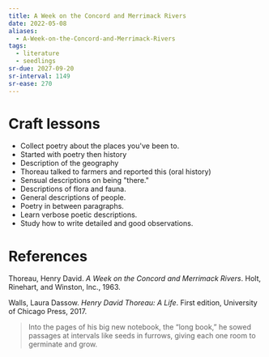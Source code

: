 ```yaml
---
title: A Week on the Concord and Merrimack Rivers
date: 2022-05-08
aliases:
  - A-Week-on-the-Concord-and-Merrimack-Rivers
tags:
  - literature
  - seedlings
sr-due: 2027-09-20
sr-interval: 1149
sr-ease: 270
---
```

# Craft lessons

- Collect poetry about the places you've been to.
- Started with poetry then history
- Description of the geography
- Thoreau talked to farmers and reported this (oral history)
- Sensual descriptions on being "there."
- Descriptions of flora and fauna.
- General descriptions of people.
- Poetry in between paragraphs.
- Learn verbose poetic descriptions.
- Study how to write detailed and good observations.

# References

Thoreau, Henry David. _A Week on the Concord and Merrimack Rivers_. Holt, Rinehart, and Winston, Inc., 1963.

Walls, Laura Dassow. _Henry David Thoreau: A Life_. First edition, University of Chicago Press, 2017.

>Into the pages of his big new notebook, the “long book,” he sowed passages at intervals like seeds in furrows, giving each one room to germinate and grow.